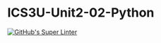 # ICS3U-Unit2-02-Python

[![GitHub's Super Linter](https://github.com/Huzaifa-Khalid-2/ICS3U-Unit2-02-Python/workflows/GitHub's%20Super%20Linter/badge.svg)](https://github.com/Huzaifa-Khalid-2/ICS3U-Unit2-02-Python/actions)
